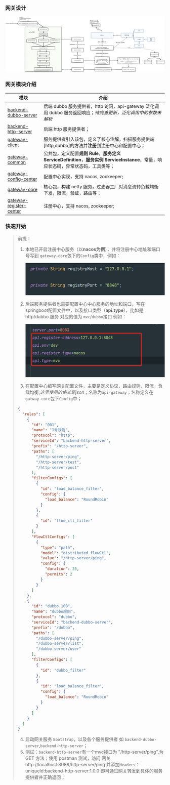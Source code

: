 ### 网关设计

![gateway](./assets/gateway.png)

### 网关模块介绍

| 模块                                                         | 介绍                                                         |
| ------------------------------------------------------------ | ------------------------------------------------------------ |
| [backend-dubbo-server](https://github.com/guohaichen/api-gateway/tree/main/backend-dubbo-server) | 后端 dubbo 服务提供者，http 访问，api-gateway 泛化调用 dubbo 服务返回响应；*待完善更新，泛化调用中的参数未解析* |
| [backend-http-server](https://github.com/guohaichen/api-gateway/tree/main/backend-http-server) | 后端 http 服务提供者；                                       |
| [gateway-client](https://github.com/guohaichen/api-gateway/tree/main/gateway-client) | 服务提供者引入该包，定义了核心注解，扫描服务提供端[http,dubbo]的方法并**注册**到注册中心和配置中心； |
| [gateway-common](https://github.com/guohaichen/api-gateway/tree/main/gateway-common) | 公共包，定义配置**规则 Rule**，**服务定义 ServiceDefinition**，**服务实例 ServiceInstance**，常量，响应状态码，异常状态码，工具类等； |
| [gateway-config-center](https://github.com/guohaichen/api-gateway/tree/main/gateway-config-center) | 配置中心实现，支持 nacos, zookeeper;                         |
| [gateway-core](https://github.com/guohaichen/api-gateway/tree/main/gateway-core) | 核心包，构建 netty 服务，过滤器工厂对消息流转负载均衡下发，限流，验证，路由等； |
| [gateway-register-center](https://github.com/guohaichen/api-gateway/tree/main/gateway-register-center) | 注册中心，支持 nacos, zookeeper;                             |

### 快速开始

> 前提：
>
> 1. 本地已开启注册中心服务（以**nacos为例**），并将注册中心地址和端口号写到 `gateway-core`包下的`Config`类中，例如：
>
>     
>
>     ![image-20240305160205260](./assets/image-20240305160205260.png)
>
> 2. 后端服务提供者也需要配置中心中心服务的地址和端口，写在springboot配置文件中，以及接口类型（**api.type**），比如是 http/dubbo 服务 对应的值为 `mvc`/`dubbo`接口 例如：
>
>     ![image-20240305161616981](./assets/image-20240305161616981.png)
>
> 3. 在配置中心编写网关配置文件，主要是定义协议，路由规则，限流，负载均衡;*这里使用的格式是json*；名称为`api-gateway`；名称定义在`gatway-core`包下`Config`中；
>
> ```json
> {
>   "rules": [
>     {
>       "id": "001",
>       "name": "1号规则",
>       "protocol": "http",
>       "serviceId": "backend-http-server",
>       "prefix": "/http-server",
>       "paths": [
>         "/http-server/ping",
>         "/http-server/test",
>         "/http-server/post"
>       ],
>       "filterConfigs": [
>         {
>           "id": "load_balance_filter",
>           "config": {
>             "load_balance": "RoundRobin"
>           }
>         },
>         {
>           "id": "flow_ctl_filter"
>         }
>       ],
>       "flowCtlConfigs": [
>         {
>           "type": "path",
>           "model": "distributed_flowCtl",
>           "value": "/http-server/ping",
>           "config": {
>             "duration": 20,
>             "permits": 2
>           }
>         }
>       ]
>     },
>     {
>       "id": "dubbo.100",
>       "name": "dubbo规则",
>       "protocol": "dubbo",
>       "serviceId": "backend-dubbo-server",
>       "prefix": "/dubbo",
>       "paths": [
>         "/dubbo-server/ping",
>         "/dubbo-server/list",
>         "/dubbo-server/user"
>       ],
>       "filterConfigs": [
>         {
>           "id": "dubbo_filter"
>         },
>         {
>           "id": "load_balance_filter",
>           "config": {
>             "load_balance": "RoundRobin"
>           }
>         }
>       ]
>     }
>   ]
> }
> ```
>
> 4. 启动网关服务 `Bootstrap`，以及各个服务提供者 如 `backend-dubbo-server`,`backend-http-server`；
> 5. 测试：`backend-http-server`有一个mvc接口为 "/http-server/ping",为 GET 方法；使用 postman 测试，访问 网关 http://localhost:8088/http-server/ping 并添加`Headers`： uniqueId:backend-http-server:1.0.0 即可通过网关转发到具体的服务提供者并正确返回；

